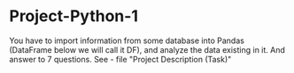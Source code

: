 # Project-Python-1
You have to import information from some database into Pandas (DataFrame below we will call it DF), and analyze the data
existing in it. And answer to 7 questions. See - file "Project Description (Task)"
